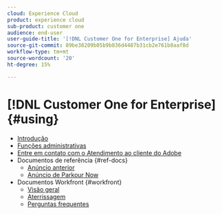 ```yaml
---
cloud: Experience Cloud
product: experience cloud
sub-product: customer one
audience: end-user
user-guide-title: '[!DNL Customer One for Enterprise] Ajuda'
source-git-commit: 89be38209b05b9b836d4487b31cb2e761b8aaf8d
workflow-type: tm+mt
source-wordcount: '20'
ht-degree: 15%

---
```



# [!DNL Customer One for Enterprise] {#using}

+ [Introdução](home.md)
+ [Funções administrativas](admin-roles.md)
+ [Entre em contato com o Atendimento ao cliente do Adobe](customer-care.md)
+ Documentos de referência {#ref-docs}
   + [Anúncio anterior](intro-customer-support.md)
   + [Anúncio de Parkour Now](parkour-now.md)
+ Documentos Workfront {#workfront}
   + [Visão geral](overview.md)
   + [Aterrissagem](landing.md)
   + [Perguntas frequentes](faq.md)

